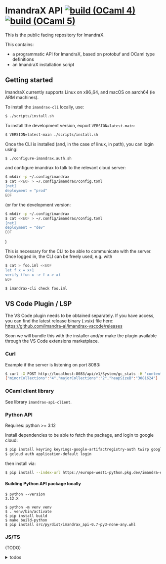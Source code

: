 # ImandraX API [![build (OCaml 4)](https://github.com/imandra-ai/imandrax-api/actions/workflows/main.yml/badge.svg)](https://github.com/imandra-ai/imandrax-api/actions/workflows/main.yml) [![build (OCaml 5)](https://github.com/imandra-ai/imandrax-api/actions/workflows/main5.yml/badge.svg)](https://github.com/imandra-ai/imandrax-api/actions/workflows/main5.yml)

This is the public facing repository for ImandraX.

This contains:
- a programmatic API for ImandraX, based on protobuf
    and OCaml type definitions
- an ImandraX installation script

## Getting started

ImandraX currently supports Linux on x86_64, and macOS on aarch64 (ie ARM machines).

To install the `imandrax-cli` locally, use:

```sh
$ ./scripts/install.sh
```

To install the development version, export `VERSION=latest-main`:

```sh
$ VERSION=latest-main ./scripts/install.sh
```

Once the CLI is installed (and, in the case of linux, in path),
you can login using:

```sh
$ ./configure-imandrax.auth.sh
```

and configure imandrax to talk to the relevant cloud server:
```sh
$ mkdir -p ~/.config/imandrax
$ cat <<EOF > ~/.config/imandrax/config.toml
[net]
deployment = "prod"
EOF
```

(or for the development version:
```sh
$ mkdir -p ~/.config/imandrax
$ cat <<EOF > ~/.config/imandrax/config.toml
[net]
deployment = "dev"
EOF
```
)

This is necessary for the CLI to be able to communicate with the server.
Once logged in, the CLI can be freely used, e.g. with

```sh
$ cat > foo.iml <<EOF
let f x = x+1
verify (fun x -> f x > x)
EOF

$ imandrax-cli check foo.iml
```

## VS Code Plugin / LSP

The VS Code plugin needs to be obtained separately.
If you have access, you can find the latest release binary (.vsix) file here:
https://github.com/imandra-ai/imandrax-vscode/releases

Soon we will bundle this with the installer and/or make the plugin available through
the VS Code extensions marketplace.

### Curl

Example if the server is listening on port 8083:

```sh
$ curl -X POST http://localhost:8083/api/v1/System/gc_stats -H 'content-type: application/json' -d {}
{"minorCollections":"4","majorCollections":"2","heapSizeB":"3081624"}
```

### OCaml client library

See library `imandrax-api-client`.

### Python API

Requires: python >= 3.12

Install dependencies to be able to fetch the package, and login to google cloud:

```sh
$ pip install keyring keyrings-google-artifactregistry-auth twirp google-cloud-storage
$ gcloud auth application-default login
```

then install via:

```sh
$ pip install --index-url https://europe-west1-python.pkg.dev/imandra-dev/imandrax-api/simple/ imandrax-api
```

#### Building Python API package locally

```
$ python --version
3.12.X

$ python -m venv venv
$ . venv/bin/activate
$ pip install build
$ make build-python
$ pip install src/py/dist/imandrax_api-0.7-py3-none-any.whl
```

### JS/TS

(TODO)
<details>
<summary> todos </summary>
- [ ] use https://github.com/stephenh/ts-proto
- [ ] write a RPC client implementation on top (websocket+JSON? or directly use the binary version)
</details>
